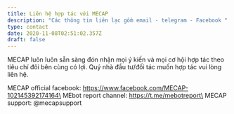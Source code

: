 ```yaml
---
title: Liên hệ hợp tác với MECAP
description: "Các thông tin liên lạc gồm email - telegram - Facebook "
type: contact
date: 2020-11-08T02:51:02.357Z
draft: false
---
```

MECAP luôn luôn sẵn sàng đón nhận mọi ý kiến và mọi cơ hội hợp tác theo tiêu chí đôi bên cùng có lợi. Quý nhà đầu tư/đối tác muốn hợp tác vui lòng liên hệ.

MECAP official facebook: https://www.facebook.com/MECAP-102145392174164\
MEbot report channel: https://t.me/mebotreport\
MECAP support: @mecapsupport